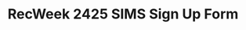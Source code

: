---
title: RecWeek 2425 SIMS Sign Up Form
redirect_to: https://forms.gle/oQHJK592D8GGHZJJ6
redirect_from: 
  - /RW24SimsSignUp
  - /rw24simssignup
---